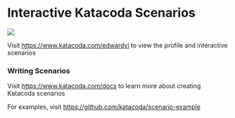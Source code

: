# Interactive Katacoda Scenarios

[![](http://shields.katacoda.com/katacoda/edwardyi/count.svg)](https://www.katacoda.com/edwardyi "Get your profile on Katacoda.com")

Visit https://www.katacoda.com/edwardyi to view the profile and interactive scenarios

### Writing Scenarios
Visit https://www.katacoda.com/docs to learn more about creating Katacoda scenarios

For examples, visit https://github.com/katacoda/scenario-example
